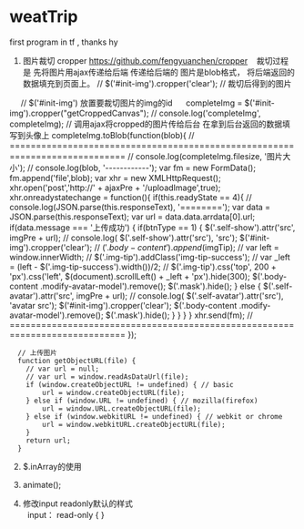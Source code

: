# weatTrip
first program in tf , thanks hy


1. 图片裁切 cropper https://github.com/fengyuanchen/cropper
    裁切过程是 先将图片用ajax传递给后端 传递给后端的 图片是blob格式， 将后端返回的数据填充到页面上。
      // $('#init-img').cropper('clear');
      // 裁切后得到的图片
      
      // $('#init-img') 放置要裁切图片的img的id
      completeImg = $('#init-img').cropper("getCroppedCanvas");
      // console.log('completeImg', completeImg);
      // 调用ajax将cropped的图片传给后台 在拿到后台返回的数据填写到头像上
      completeImg.toBlob(function(blob){
        // ============================================================================
        // console.log(completeImg.filesize, '图片大小');
        // console.log(blob, '------------');
        var fm = new FormData();
        fm.append('file',blob);
        var xhr = new XMLHttpRequest();
        xhr.open('post','http://' + ajaxPre + '/uploadImage',true);
        xhr.onreadystatechange = function(){
          if(this.readyState == 4){
              // console.log(JSON.parse(this.responseText), '========');
              var data = JSON.parse(this.responseText);
              var url = data.data.arrdata[0].url;
              if(data.message === '上传成功') {
                if(btnType == 1) {
                  $('.self-show').attr('src', imgPre + url);
                  // console.log( $('.self-show').attr('src'), 'src');
                  $('#init-img').cropper('clear');
                  // $('.body-content').append($imgTip);
                  // var left = window.innerWidth;
                  // $('.img-tip').addClass('img-tip-success');
                  // var _left = (left - $('.img-tip-success').width())/2;
                  // $('.img-tip').css('top', 200 + 'px').css('left', $(document).scrollLeft() + _left + 'px').hide(300);
                  $('.body-content .modify-avatar-model').remove();
                  $('.mask').hide();
                } else {
                  $('.self-avatar').attr('src', imgPre + url);
                  // console.log( $('.self-avatar').attr('src'), 'avatar src');
                  $('#init-img').cropper('clear');
                  $('.body-content .modify-avatar-model').remove();
                  $('.mask').hide();
                }
              }
          }
        }
        xhr.send(fm);
        // ============================================================================
      });
      
      
      // 上传图片
      function getObjectURL(file) {
        // var url = null;
        // var url = window.readAsDataUrl(file);
        if (window.createObjectURL != undefined) { // basic
            url = window.createObjectURL(file);
        } else if (window.URL != undefined) { // mozilla(firefox)
            url = window.URL.createObjectURL(file);
        } else if (window.webkitURL != undefined) { // webkit or chrome
            url = window.webkitURL.createObjectURL(file);
        }
        return url;
      }
      
2. $.inArray的使用

3. animate();

4. 修改input readonly默认的样式  
   input： read-only {
   }
